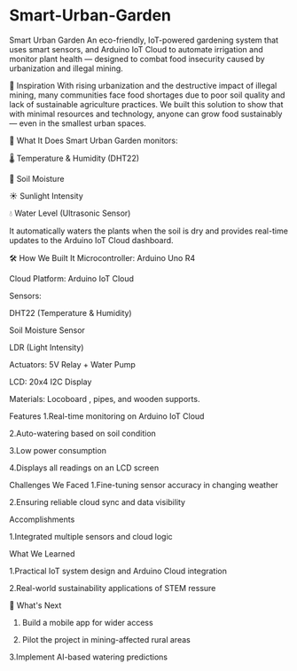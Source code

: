 # Smart-Urban-Garden
Smart Urban Garden
An eco-friendly, IoT-powered gardening system that uses smart sensors, and Arduino IoT Cloud to automate irrigation and monitor plant health — designed to combat food insecurity caused by urbanization and illegal mining.

📌 Inspiration
With rising urbanization and the destructive impact of illegal mining, many communities face food shortages due to poor soil quality and lack of sustainable agriculture practices. We built this solution to show that with minimal resources and technology, anyone can grow food sustainably — even in the smallest urban spaces.

🧠 What It Does
Smart Urban Garden monitors:

🌡️ Temperature & Humidity (DHT22)

🌿 Soil Moisture

☀️ Sunlight Intensity

💧 Water Level (Ultrasonic Sensor)

It automatically waters the plants when the soil is dry and provides real-time updates to the Arduino IoT Cloud dashboard.

🛠️ How We Built It
Microcontroller: Arduino Uno R4

Cloud Platform: Arduino IoT Cloud

Sensors:

DHT22 (Temperature & Humidity)

Soil Moisture Sensor

LDR (Light Intensity)

Actuators: 5V Relay + Water Pump

LCD: 20x4 I2C Display

Materials: Locoboard , pipes, and wooden supports.

 Features
1.Real-time monitoring on Arduino IoT Cloud

2.Auto-watering based on soil condition

3.Low power consumption

4.Displays all readings on an LCD screen

Challenges We Faced
1.Fine-tuning sensor accuracy in changing weather

2.Ensuring reliable cloud sync and data visibility


Accomplishments

1.Integrated multiple sensors and cloud logic

What We Learned

1.Practical IoT system design and Arduino Cloud integration

2.Real-world sustainability applications of STEM
ressure

🔮 What's Next
1. Build a mobile app for wider access

2. Pilot the project in mining-affected rural areas

3.Implement AI-based watering predictions

